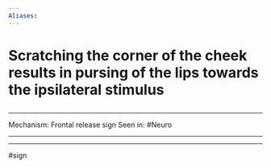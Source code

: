 ```yaml
---
Aliases:
---
```

# Scratching the corner of the cheek results in pursing of the lips towards the ipsilateral stimulus 
##
###

---
Mechanism: Frontal release sign 
Seen in: #Neuro 

---


---
#sign 
